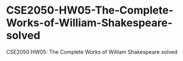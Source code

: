 # CSE2050-HW05-The-Complete-Works-of-William-Shakespeare-solved
CSE2050 HW05: The Complete Works of William Shakespeare solved
